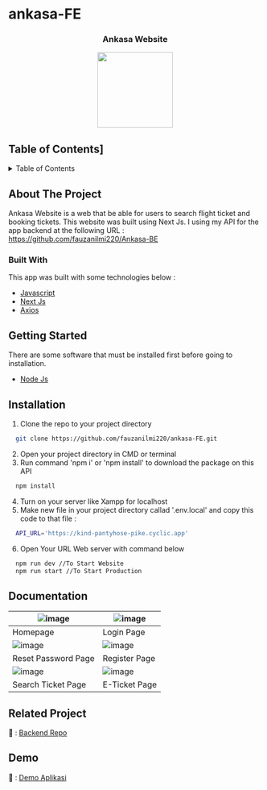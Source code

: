 # ankasa-FE
<div align="center">
    <h3 align="center">Ankasa Website</h3>
    <img src='https://user-images.githubusercontent.com/126861853/244945904-ac9780fa-cae4-4c1b-baa1-8385134917bd.png' width="150" height="150" />
</div>

## Table of Contents]
<details>
  <summary>Table of Contents</summary>
  <ol>
    <li>
      <a href="#about-the-project">About The Project</a>
      <ul>
        <li><a href="#built-with">Built With</a></li>
      </ul>
    </li>
    <li><a href="#getting-started">Getting Started</a></li>
    <li><a href="#installation">Installation</a></li>
    <li><a href="#documentation">Documentation</a></li>
    <li><a href="#related-project">Related Project</a></li>
    <li><a href="#Demo">Demo</a></li>
    <li><a href="#license">License</a></li>
  </ol>
</details>

## About The Project
Ankasa Website is a web that be able for users to search flight ticket and booking tickets. This website was built using Next Js. I using my API for the app backend at the following URL : https://github.com/fauzanilmi220/Ankasa-BE

### Built With
This app was built with some technologies below : <br>
- <a href='https://www.javascript.com/'>Javascript</a><br>
- <a href='https://nextjs.org'>Next Js</a><br>
- <a href='https://axios-http.com/'>Axios</a><br>

## Getting Started
There are some software that must be installed first before going to installation.
* <a href='https://nodejs.org/en/download'>Node Js</a><br>

## Installation

1. Clone the repo to your project directory

```bash
  git clone https://github.com/fauzanilmi220/ankasa-FE.git
```
2. Open your project directory in CMD or terminal
3. Run command 'npm i' or 'npm install' to download the package on this API
```bash
  npm install
```
4. Turn on your server like Xampp for localhost
5. Make new file in your project directory callad '.env.local' and copy this code to that file :
```bash
  API_URL='https://kind-pantyhose-pike.cyclic.app'
```
6. Open Your URL Web server with command below
```bash
  npm run dev //To Start Website
  npm run start //To Start Production
```

## Documentation
| ![image](https://user-images.githubusercontent.com/126861853/242146591-3d4f99f7-32a1-487c-9ebf-68345fed49e9.png) | ![image](https://user-images.githubusercontent.com/126861853/242146601-bef9f698-51d8-466d-9989-88f39d7e9304.png) |
|----------------------------------|-----------------------------------|
| Homepage                         | Login Page                        |
|![image](https://user-images.githubusercontent.com/126861853/242146603-8d2e1e22-6e5c-49a5-a07a-b34b54b9ea8b.png) | ![image](https://user-images.githubusercontent.com/126861853/242146605-5bafc2ce-6f4a-4fd5-a7d5-a4c4d3e4df6a.png) |
| Reset Password Page                    | Register Page                      |
| ![image](https://user-images.githubusercontent.com/126861853/242146610-ef76c880-1cda-4488-a64e-e9b302f62ff2.png) | ![image](https://user-images.githubusercontent.com/126861853/242146614-aba4050f-f59a-4756-a22c-f33f8bc664d3.png) |
| Search Ticket Page               | E-Ticket Page               |


## Related Project
🚀 : [Backend Repo](https://github.com/fauzanilmi220/Ankasa-BE)

## Demo 
🚀 : [Demo Aplikasi](https://ankasa-fe.vercel.app/)
